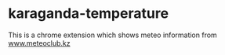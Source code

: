 karaganda-temperature
=====================

This is a chrome extension which shows meteo information from www.meteoclub.kz
